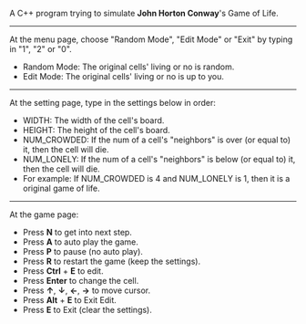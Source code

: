 A C++ program trying to simulate **John Horton Conway**'s Game of Life.

***

At the menu page, choose "Random Mode", "Edit Mode" or "Exit" by typing in "1", "2" or "0".
* Random Mode: The original cells' living or no is random.
* Edit Mode: The original cells' living or no is up to you.

***

At the setting page, type in the settings below in order:
* WIDTH: The width of the cell's board.
* HEIGHT: The height of the cell's board.
* NUM_CROWDED: If the num of a cell's "neighbors" is over (or equal to) it, then the cell will die.
* NUM_LONELY: If the num of a cell's "neighbors" is below (or equal to) it, then the cell will die.
* For example: If NUM_CROWDED is 4 and NUM_LONELY is 1, then it is a original game of life.

***

At the game page:
* Press **N** to get into next step.
* Press **A** to auto play the game.
* Press **P** to pause (no auto play).
* Press **R** to restart the game (keep the settings).
* Press **Ctrl** + **E** to edit.
* Press **Enter** to change the cell.
* Press **↑**, **↓**, **←**, **→** to move cursor.
* Press **Alt** + **E** to Exit Edit.
* Press **E** to Exit (clear the settings).
